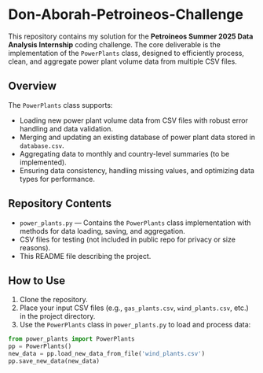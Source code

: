 # Don-Aborah-Petroineos-Challenge

This repository contains my solution for the **Petroineos Summer 2025 Data Analysis Internship** coding challenge. The core deliverable is the implementation of the `PowerPlants` class, designed to efficiently process, clean, and aggregate power plant volume data from multiple CSV files.

## Overview

The `PowerPlants` class supports:

- Loading new power plant volume data from CSV files with robust error handling and data validation.
- Merging and updating an existing database of power plant data stored in `database.csv`.
- Aggregating data to monthly and country-level summaries (to be implemented).
- Ensuring data consistency, handling missing values, and optimizing data types for performance.

## Repository Contents

- `power_plants.py` — Contains the `PowerPlants` class implementation with methods for data loading, saving, and aggregation.
- CSV files for testing (not included in public repo for privacy or size reasons).
- This README file describing the project.

## How to Use

1. Clone the repository.
2. Place your input CSV files (e.g., `gas_plants.csv`, `wind_plants.csv`, etc.) in the project directory.
3. Use the `PowerPlants` class in `power_plants.py` to load and process data:

```python
from power_plants import PowerPlants
pp = PowerPlants()
new_data = pp.load_new_data_from_file('wind_plants.csv')
pp.save_new_data(new_data)
